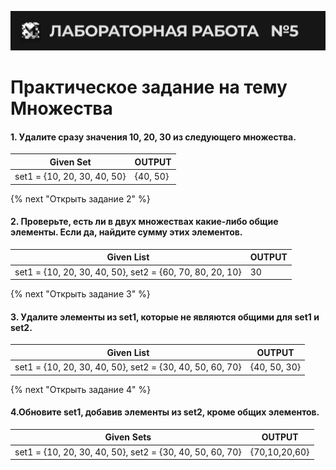 ![alt MATE Programming Lab](https://github.com/MATE-Programming/5_Sets/blob/main/lab_5.svg)
# Практическое задание на тему Множества

#### 1. Удалите сразу значения 10, 20, 30 из следующего множества.


| Given Set | OUTPUT |
|   ---   |   ---  |
| set1 = {10, 20, 30, 40, 50} | {40, 50} |


{% next "Открыть задание 2" %}
#### 2. Проверьте, есть ли в двух множествах какие-либо общие элементы. Если да, найдите сумму этих элементов.


| Given List | OUTPUT |
|   ---   | --- |
| set1 = {10, 20, 30, 40, 50}, set2 = {60, 70, 80, 20, 10} | 30 |
                    
{% next "Открыть задание 3" %}
#### 3. Удалите элементы из set1, которые не являются общими для set1 и set2.


| Given List | OUTPUT |
|   ---   |   ---  |
| set1 = {10, 20, 30, 40, 50}, set2 = {30, 40, 50, 60, 70} | {40, 50, 30} |


{% next "Открыть задание 4" %}
#### 4.Обновите set1, добавив элементы из set2, кроме общих элементов.


| Given Sets | OUTPUT |
|   ---   |   ---  |
| set1 = {10, 20, 30, 40, 50}, set2 = {30, 40, 50, 60, 70} | {70,10,20,60} |


